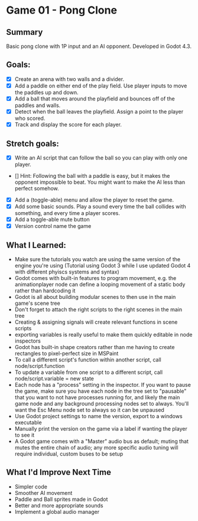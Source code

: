 # Game 01 - Pong Clone

## Summary
Basic pong clone with 1P input and an AI opponent. Developed in Godot 4.3.

## Goals:
- [x] Create an arena with two walls and a divider.
- [x] Add a paddle on either end of the play field. Use player inputs to move the paddles up and down.
- [x] Add a ball that moves around the playfield and bounces off of the paddles and walls.
- [x] Detect when the ball leaves the playfield. Assign a point to the player who scored.
- [x] Track and display the score for each player.

## Stretch goals:
- [x] Write an AI script that can follow the ball so you can play with only one player.
- [] Hint: Following the ball with a paddle is easy, but it makes the opponent impossible to beat. You might want to make the AI less than perfect somehow.
- [x] Add a (toggle-able) menu and allow the player to reset the game.
- [x] Add some basic sounds. Play a sound every time the ball collides with something, and every time a player scores.
- [x] Add a toggle-able mute button
- [x] Version control name the game

## What I Learned:
- Make sure the tutorials you watch are using the same version of the engine you're using (Tutorial using Godot 3 while I use updated Godot 4 with different phyiscs systems and syntax)
- Godot comes with built-in features to program movement, e.g. the animationplayer node can define a looping movement of a static body rather than hardcoding it
- Godot is all about building modular scenes to then use in the main game's scene tree
- Don't forget to attach the right scripts to the right scenes in the main tree
- Creating & assigning signals will create relevant functions in scene scripts
- exporting variables is really useful to make them quickly editable in node inspectors
- Godot has built-in shape creators rather than me having to create rectangles to pixel-perfect size in MSPaint
- To call a different script's function within another script, call node/script.function
- To update a variable from one script to a different script, call node/script.variable = new state
- Each node has a "process" setting in the inspector. If you want to pause the game, make sure you have each node in the tree set to "pausable" that you want to not have processes running for, and likely the main game node and any background processing nodes set to always. You'll want the Esc Menu node set to always so it can be unpaused
- Use Godot project settings to name the version, export to a windows executable
- Manually print the version on the game via a label if wanting the player to see it
- A Godot game comes with a "Master" audio bus as default; muting that mutes the entire chain of audio; any more specific audio tuning will require individual, custom buses to be setup

## What I'd Improve Next Time
- Simpler code
- Smoother AI movement
- Paddle and Ball sprites made in Godot
- Better and more appropriate sounds
- Implement a global audio manager